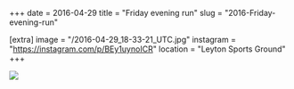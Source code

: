 +++
date = 2016-04-29
title = "Friday evening run"
slug = "2016-Friday-evening-run"

[extra]
image = "/2016-04-29_18-33-21_UTC.jpg"
instagram = "https://instagram.com/p/BEy1uynoICR"
location = "Leyton Sports Ground"
+++

<img src="/2016-04-29_18-33-21_UTC.jpg" />
